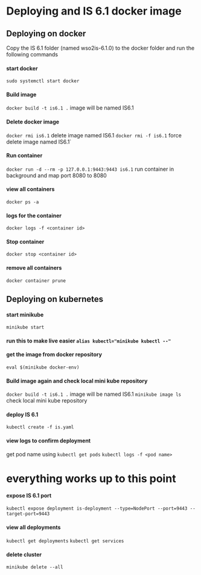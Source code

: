 # Deploying and IS 6.1 docker image

## Deploying on docker

Copy the IS 6.1 folder (named wso2is-6.1.0) to the docker folder and run the following commands

#### start docker

`sudo systemctl start docker`

#### Build image

`docker build -t is6.1 .` image will be named IS6.1

#### Delete docker image

`docker rmi is6.1` delete image named IS6.1
`docker rmi -f is6.1` force delete image named IS6.1`

#### Run container

`docker run -d --rm -p 127.0.0.1:9443:9443 is6.1` run container in background and map port 8080 to 8080

#### view all containers

`docker ps -a`

#### logs for the container

`docker logs -f <container id>`

#### Stop container

`docker stop <container id>`

#### remove all containers

`docker container prune`

## Deploying on kubernetes

#### start minikube

`minikube start`

#### run this to make live easier `alias kubectl="minikube kubectl --"`

#### get the image from docker repository

`eval $(minikube docker-env)`

#### Build image again and check local mini kube repository

`docker build -t is6.1 .` image will be named IS6.1
`minikube image ls` check local mini kube repository

#### deploy IS 6.1

`kubectl create -f is.yaml`

#### view logs to confirm deployment

get pod name using `kubectl get pods`
`kubectl logs -f <pod name>`

# everything works up to this point

#### expose IS 6.1 port

`kubectl expose deployment is-deployment --type=NodePort --port=9443 --target-port=9443`

#### view all deployments

`kubectl get deployments`
`kubectl get services`

#### delete cluster

`minikube delete --all`
